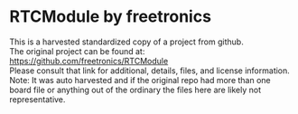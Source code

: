 
# RTCModule by freetronics  
This is a harvested standardized copy of a project from github.  
The original project can be found at:  
https://github.com/freetronics/RTCModule  
Please consult that link for additional, details, files, and license information.  
Note: It was auto harvested and if the original repo had more than one board file or anything out of the ordinary the files here are likely not representative.  
    